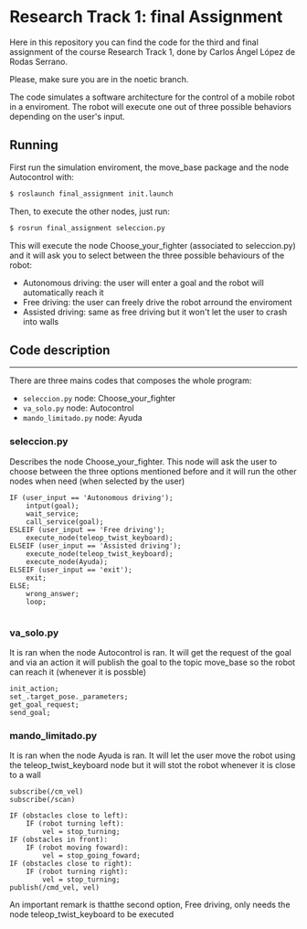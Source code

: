 Research Track 1: final Assignment
================================

Here in this repository you can find the code for the third and final assignment of the course Research Track 1,
done by Carlos Ángel López de Rodas Serrano.

Please, make sure you are in the noetic branch.

The code simulates a software architecture for the control of a mobile robot in a enviroment. The robot will
execute one out of three possible behaviors depending on the user's input.


Running
----------------------
First run the simulation enviroment, the move_base package and the node Autocontrol with:
```bash
$ roslaunch final_assignment init.launch
```
Then, to execute the other nodes, just run:
```bash
$ rosrun final_assignment seleccion.py
```
This will execute the node Choose_your_fighter (associated to seleccion.py) and it will ask you to select between
the three possible behaviours of the robot:
* Autonomous driving: the user will enter a goal and the robot will automatically reach it
* Free driving: the user can freely drive the robot arround the enviroment
* Assisted driving: same as free driving but it won't let the user to crash into walls

## Code description
-----------------------------
There are three mains codes that composes the whole program:
* ``seleccion.py`` node: Choose_your_fighter
* ``va_solo.py`` node: Autocontrol
* ``mando_limitado.py`` node: Ayuda

### seleccion.py ###
Describes the node Choose_your_fighter. This node will ask the user to choose between the three options mentioned
before and it will run the other nodes when need (when selected by the user)
```
IF (user_input == 'Autonomous driving');
	intput(goal);
	wait_service;
	call_service(goal);
ESLEIF (user_input == 'Free driving');
	execute_node(teleop_twist_keyboard);
ELSEIF (user_input == 'Assisted driving');
	execute_node(teleop_twist_keyboard);
	execute_node(Ayuda);
ELSEIF (user_input == 'exit');
	exit;
ELSE; 
	wrong_answer;
	loop;
		
```
### va_solo.py ###
It is ran when the node Autocontrol is ran. It will get the request of the goal and via an action it will publish the
goal to the topic move_base so the robot can reach it (whenever it is possble)
```
init_action;
set_.target_pose._parameters;
get_goal_request;
send_goal;
```

### mando_limitado.py ###
It is ran when the node Ayuda is ran. It will let the user move the robot using the teleop_twist_keyboard node but it will
stot the robot whenever it is close to a wall
```
subscribe(/cm_vel)
subscribe(/scan)

IF (obstacles close to left):
	IF (robot turning left):
		vel = stop_turning;
IF (obstacles in front):
	IF (robot moving foward):
		vel = stop_going_foward;
IF (obstacles close to right):
	IF (robot turning right):
		vel = stop_turning;
publish(/cmd_vel, vel)
```

An important remark is thatthe second option, Free driving, only needs the node teleop_twist_keyboard to be executed
